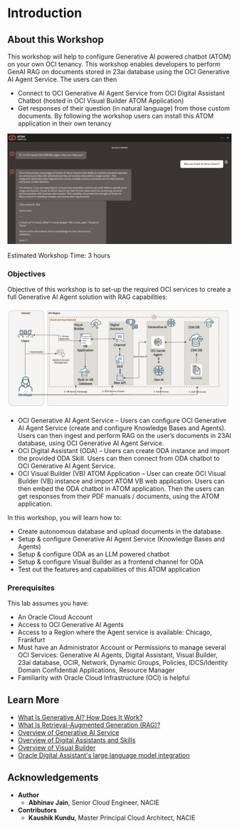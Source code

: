 # Introduction

## About this Workshop

This workshop will help to configure Generative AI powered chatbot (ATOM) on your own OCI tenancy.
This workshop enables developers to perform GenAI RAG on documents stored in 23ai database using the OCI Generative AI Agent Service.
The users can then

- Connect to OCI Generative AI Agent Service from OCI Digital Assistant Chatbot (hosted in OCI Visual Builder ATOM Application)
- Get responses of their question (in natural language) from those custom documents.
By following the workshop users can install this ATOM application in their own tenancy

![User View](images/23ai_atom.png)

Estimated Workshop Time: 3 hours

### Objectives

Objective of this workshop is to set-up the required OCI services to create a full Generative AI Agent solution with RAG capabilities:

![Architecture Diagram](images/architecture_23ai.png)

* OCI Generative AI Agent Service – Users can configure OCI Generative AI Agent Service (create and configure Knowledge Bases and Agents).
Users can then ingest and perform RAG on the user’s documents in 23AI database, using OCI Generative AI Agent Service.
* OCI Digital Assistant (ODA) – Users can create ODA instance and import the provided ODA Skill.
Users can then connect from ODA chatbot to OCI Generative AI Agent Service.
* OCI Visual Builder (VB) ATOM Application – User can create OCI Visual Builder (VB) instance and import ATOM VB web application.
Users can then embed the ODA chatbot in ATOM application. Then the users can get responses from their PDF manuals / documents, using the ATOM application.

In this workshop, you will learn how to:

* Create autonomous database and upload documents in the database.
* Setup & configure Generative AI Agent Service (Knowledge Bases and Agents)
* Setup & configure ODA as an LLM powered chatbot
* Setup & configure Visual Builder as a frontend channel for ODA
* Test out the features and capabilities of this ATOM application

### Prerequisites

This lab assumes you have:

* An Oracle Cloud Account
* Access to OCI Generative AI Agents
* Access to a Region where the Agent service is available: Chicago, Frankfurt
* Must have an Administrator Account or Permissions to manage several OCI Services: Generative AI Agents, Digital Assistant, Visual Builder, 23ai database, OCIR, Network, Dynamic Groups, Policies, IDCS/Identity Domain Confidential Applications, Resource Manager
* Familiarity with Oracle Cloud Infrastructure (OCI) is helpful

## Learn More

* [What Is Generative AI? How Does It Work?](https://www.oracle.com/artificial-intelligence/generative-ai/what-is-generative-ai/)
* [What Is Retrieval-Augmented Generation (RAG)?](https://www.oracle.com/artificial-intelligence/generative-ai/retrieval-augmented-generation-rag/)
* [Overview of Generative AI Service](https://docs.oracle.com/en-us/iaas/Content/generative-ai/overview.htm)
* [Overview of Digital Assistants and Skills](https://docs.oracle.com/en-us/iaas/digital-assistant/doc/overview-digital-assistants-and-skills.html)
* [Overview of Visual Builder](https://docs.oracle.com/en-us/iaas/visual-builder/doc/oracle-visual-builder.html)
* [Oracle Digital Assistant's large language model integration](https://docs.oracle.com/en/cloud/paas/digital-assistant/use-chatbot/llm-blocks-skills.html)

## Acknowledgements

* **Author**
    * **Abhinav Jain**, Senior Cloud Engineer, NACIE
* **Contributors**
    * **Kaushik Kundu**, Master Principal Cloud Architect, NACIE